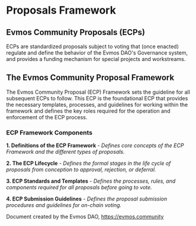 # **Proposals Framework**


## **Evmos Community Proposals (ECPs)**

ECPs are standardized proposals subject to voting that (once enacted) regulate and define the behavior of the Evmos DAO's Governance system, and provides a funding mechanism for special projects and workstreams.


## **The Evmos Community Proposal Framework**

The Evmos Community Proposal (ECP) Framework sets the guideline for all subsequent ECPs to follow. This ECP is the foundational ECP that provides the necessary templates, processes, and guidelines for working within the framework and defines the key roles required for the operation and enforcement of the ECP process.


### **ECP Framework Components**

**1. Definitions of the ECP Framework** - _Defines core concepts of the ECP Framework and the different types of proposals._

**2. The ECP Lifecycle** - _Defines the formal stages in the life cycle of proposals from conception to approval, rejection, or deferral._

**3. ECP Standards and Templates** - _Defines the processes, rules, and components required for all proposals before going to vote._

**4. ECP Submission Guidelines** - _Defines the proposal submission procedures and guidelines for on-chain voting._


Document created by the Evmos DAO, https://evmos.community

